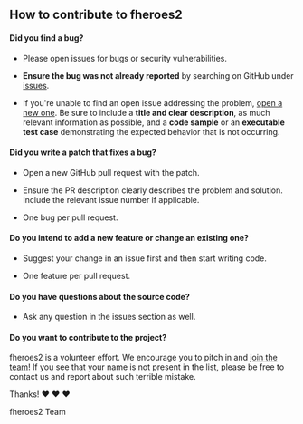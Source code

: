 ## How to contribute to fheroes2

#### **Did you find a bug?**

* Please open issues for bugs or security vulnerabilities.

* **Ensure the bug was not already reported** by searching on GitHub under [issues](https://github.com/ihhub/fheroes2/issues).

* If you're unable to find an open issue addressing the problem, [open a new one](https://github.com/ihhub/fheroes2/issues/new). Be sure to include a **title and clear description**, as much relevant information as possible, and a **code sample** or an **executable test case** demonstrating the expected behavior that is not occurring.

#### **Did you write a patch that fixes a bug?**

* Open a new GitHub pull request with the patch.

* Ensure the PR description clearly describes the problem and solution. Include the relevant issue number if applicable.

* One bug per pull request. 

#### **Do you intend to add a new feature or change an existing one?**

* Suggest your change in an issue first and then start writing code.

* One feature per pull request. 

#### **Do you have questions about the source code?**

* Ask any question in the issues section as well. 

#### **Do you want to contribute to the project?**

fheroes2 is a volunteer effort. We encourage you to pitch in and [join the team](https://github.com/ihhub/fheroes2/wiki/Contributors)! If you see that your name is not present in the list, please be free to contact us and report about such terrible mistake.

Thanks! :heart: :heart: :heart:

fheroes2 Team

